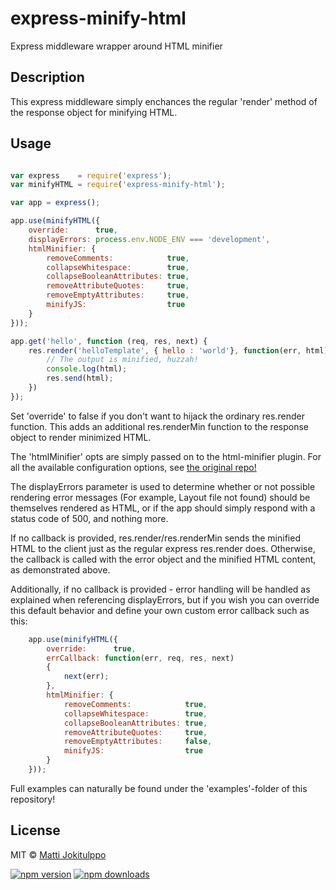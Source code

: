 # express-minify-html
Express middleware wrapper around HTML minifier

## Description

This express middleware simply enchances the regular 'render' method of the response object for minifying HTML.

## Usage

```js

var express    = require('express');
var minifyHTML = require('express-minify-html');

var app = express();

app.use(minifyHTML({
    override:      true,
    displayErrors: process.env.NODE_ENV === 'development',
    htmlMinifier: {
        removeComments:            true,
        collapseWhitespace:        true,
        collapseBooleanAttributes: true,
        removeAttributeQuotes:     true,
        removeEmptyAttributes:     true,
        minifyJS:                  true
    }
}));

app.get('hello', function (req, res, next) {
    res.render('helloTemplate', { hello : 'world'}, function(err, html) {
        // The output is minified, huzzah!
        console.log(html);
        res.send(html);
    })
});

```
Set 'override' to false if you don't want to hijack the ordinary res.render function. This adds an additional res.renderMin function to the response object to render minimized HTML. 

The 'htmlMinifier' opts are simply passed on to the html-minifier plugin. For all the available configuration options, see [the original repo!](https://github.com/kangax/html-minifier/blob/gh-pages/README.md)

The displayErrors parameter is used to determine whether or not possible rendering error messages
(For example, Layout file not found) should be themselves rendered as HTML, or if the app should
simply respond with a status code of 500, and nothing more.

If no callback is provided, res.render/res.renderMin sends the minified HTML to the client just as the regular
express res.render does. Otherwise, the callback is called with the error object and the minified HTML content, as
demonstrated above.

Additionally, if no callback is provided - error handling will be handled as explained when referencing displayErrors, but if you wish you can override this default behavior and define your own custom error callback such as this:

```js
	app.use(minifyHTML({
		override:      true,
		errCallback: function(err, req, res, next)
		{
			next(err);
		},
		htmlMinifier: {
			removeComments:            true,
			collapseWhitespace:        true,
			collapseBooleanAttributes: true,
			removeAttributeQuotes:     true,
			removeEmptyAttributes:     false,
			minifyJS:                  true
		}
	}));
```

Full examples can naturally be found under the 'examples'-folder of this repository!

## License

MIT © [Matti Jokitulppo](http://mattij.com)

[![npm version](https://badge.fury.io/js/express-minify-html.svg)](https://badge.fury.io/js/express-minify-html)
[![npm downloads](https://img.shields.io/npm/dm/express-minify-html.svg)](https://img.shields.io/npm/dm/express-minify-html.svg)
